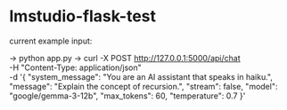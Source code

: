# lmstudio-flask-test
current example input:

-> python app.py
-> curl -X POST http://127.0.0.1:5000/api/chat      
   -H "Content-Type: application/json"      
   -d '{
              "system_message": "You are an AI assistant that speaks in haiku.",
              "message": "Explain the concept of recursion.",
              "stream": false,
              "model": "google/gemma-3-12b",
              "max_tokens": 60,
              "temperature": 0.7
            }'
